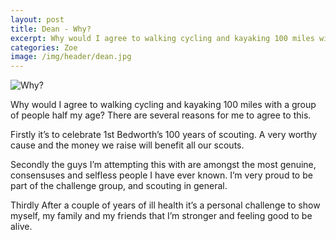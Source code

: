 ```yaml
---
layout: post
title: Dean - Why?
excerpt: Why would I agree to walking cycling and kayaking 100 miles with a group of people half my age? There are several reasons for me to agree to this.
categories: Zoe
image: /img/header/dean.jpg
---
```

<!-- Content
    ================================================== -->
  
![ Why?](/img/header/dean.jpg)

Why would I agree to walking cycling and kayaking 100 miles with a group of people half my age? There are several reasons for me to agree to this.

Firstly it’s to celebrate 1st Bedworth’s 100 years of scouting. A very worthy cause and the money we raise will benefit all our scouts.

Secondly the guys I’m attempting this with are amongst the most genuine, consensuses and selfless people I have ever known. I’m very proud to be part of the challenge group, and scouting in general.

Thirdly After a couple of years of ill health it’s a personal challenge to show myself, my family and my friends that I’m stronger and feeling good to be alive.
 
